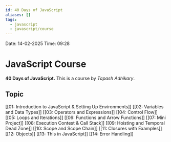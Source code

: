 ```yaml
---
id: 40 Days of JavaScript
aliases: []
tags:
  - javascript
  - javascript/course
---
```


Date: 14-02-2025
Time: 09:28

# JavaScript Course

**40 Days of JavaScript.**
This is a course by _Tapash Adhikary_.

## Topic

[[01: Introduction to JavaScript & Setting Up Environments]]
[[02: Variables and Data Types]]
[[03: Operators and Expressions]]
[[04: Control Flow]]
[[05: Loops and Iterations]]
[[06: Functions and Arrow Functions]]
[[07: Mini Project]]
[[08: Execution Contest & Call Stack]]
[[09: Hoisting and Temporal Dead Zone]]
[[10: Scope and Scope Chain]]
[[11: Closures with Examples]]
[[12: Objects]]
[[13: This in JavaScript]]
[[14: Error Handling]]
